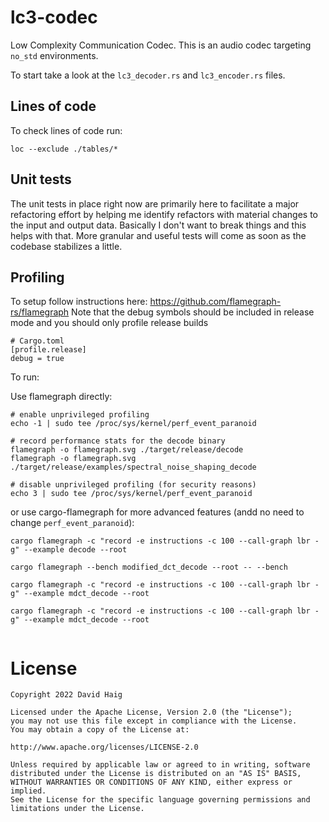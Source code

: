 # lc3-codec

Low Complexity Communication Codec. This is an audio codec targeting `no_std` environments.

To start take a look at the `lc3_decoder.rs` and `lc3_encoder.rs` files.

## Lines of code

To check lines of code run:
```
loc --exclude ./tables/*
```

## Unit tests

The unit tests in place right now are primarily here to facilitate a major refactoring effort by helping me identify refactors with material changes to the input and output data. Basically I don't want to break things and this helps with that. More granular and useful tests will come as soon as the codebase stabilizes a little.

## Profiling

To setup follow instructions here:
https://github.com/flamegraph-rs/flamegraph
Note that the debug symbols should be included in release mode and you should only profile release builds

```
# Cargo.toml
[profile.release]
debug = true
```

To run:

Use flamegraph directly:
```
# enable unprivileged profiling
echo -1 | sudo tee /proc/sys/kernel/perf_event_paranoid

# record performance stats for the decode binary
flamegraph -o flamegraph.svg ./target/release/decode
flamegraph -o flamegraph.svg ./target/release/examples/spectral_noise_shaping_decode

# disable unprivileged profiling (for security reasons)
echo 3 | sudo tee /proc/sys/kernel/perf_event_paranoid
```

or use cargo-flamegraph for more advanced features (andd no need to change `perf_event_paranoid`):
```
cargo flamegraph -c "record -e instructions -c 100 --call-graph lbr -g" --example decode --root

cargo flamegraph --bench modified_dct_decode --root -- --bench

cargo flamegraph -c "record -e instructions -c 100 --call-graph lbr -g" --example mdct_decode --root

cargo flamegraph -c "record -e instructions -c 100 --call-graph lbr -g" --example mdct_decode --root


```

# License

``` 
Copyright 2022 David Haig

Licensed under the Apache License, Version 2.0 (the "License");
you may not use this file except in compliance with the License.
You may obtain a copy of the License at:

http://www.apache.org/licenses/LICENSE-2.0

Unless required by applicable law or agreed to in writing, software
distributed under the License is distributed on an "AS IS" BASIS,
WITHOUT WARRANTIES OR CONDITIONS OF ANY KIND, either express or implied.
See the License for the specific language governing permissions and
limitations under the License.
```